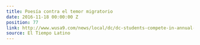 ```yaml
---
title: Poesía contra el temor migratorio
date: 2016-11-18 00:00:00 Z
position: 77
link: http://www.wusa9.com/news/local/dc/dc-students-compete-in-annual-slam-poetry-competition/353627742
source: El Tiempo Latino
---
```


